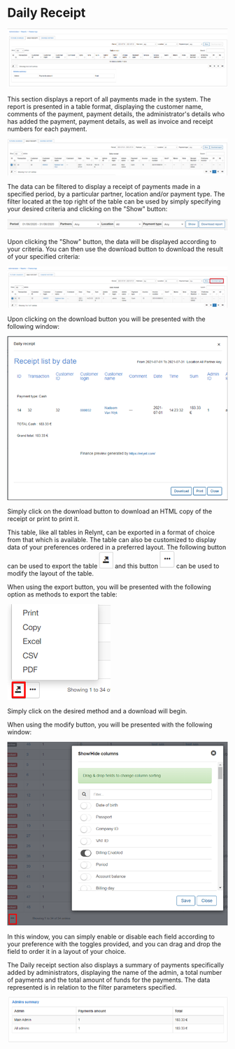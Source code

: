 Daily Receipt
=========

![Daily Receipt](1.png)

This section displays a report of all payments made in the system. The report is presented in a table format, displaying the customer name, comments of the payment, payment details, the administrator's details who has added the payment, payment details, as well as invoice and receipt numbers for each payment.

![Daily Receipt](2.png)

The data can be filtered to display a receipt of payments made in a specified period, by a particular partner, location and/or payment type. The filter located at the top right of the table can be used by simply specifying your desired criteria and clicking on the "Show" button:

![Filter](filter.png)

Upon clicking the "Show" button, the data will be displayed according to your criteria. You can then use the download button to download the result of your specified criteria:

![Download](download.png)

Upon clicking on the download button you will be presented with the following window:

![Download](download2.png)

Simply click on the download button to download an HTML copy of the receipt or print to print it.


This table, like all tables in Relynt, can be exported in a format of choice from that which is available. The table can also be customized to display data of your preferences ordered in a preferred layout. The following button can be used to export the table ![export](export.png) and this button ![modify](modify.png) can be used to modify the layout of the table.

When using the export button, you will be presented with the following option as methods to export the table:

![Export](export1.png)

Simply click on the desired method and a download will begin.

When using the modify button, you will be presented with the following window:

![modify](modify1.png)

In this window, you can simply enable or disable each field according to your preference with the toggles provided, and you can drag and drop the field to order it in a layout of your choice.

The Daily receipt section also displays a summary of payments specifically added by administrators, displaying the name of the admin, a total number of payments and the total amount of funds for the payments. The data represented is in relation to the filter parameters specified.

![Summary](summary.png)
